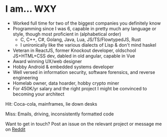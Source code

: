 # I am... WXY

* Worked full time for two of the biggest companies you definitely know
* Programming since I was 6, capable in pretty much any language or style, though most proficient in (alphabetical order)
    * C, C++, C#, Golang, Java, Lua, JS/TS/FlowtypedJS, Rust
    * I unironically like the various dialects of Lisp & don't mind haskel
* Veteran in ReactJS, former Knockout developer, oldschool JS+HTML+CSS dev, dabled in old angular, capable in Vue
* Award winning UX/web designer
* Hobby Android & embedded systems developer
* Well versed in information security, software forensics, and reverse engineering
* Homelab owner, data hoarder, hobby crypto miner
* For 450K/yr salary and the right project I might be convinced to becoming your architect

Hit: Coca-cola, mainframes, lie down desks

Miss: Emails, driving, inconsistently formatted code

Want to get in touch? Post an issue on the relevant project or message me on [Reddit](https://www.reddit.com/user/UnreadableCode)
